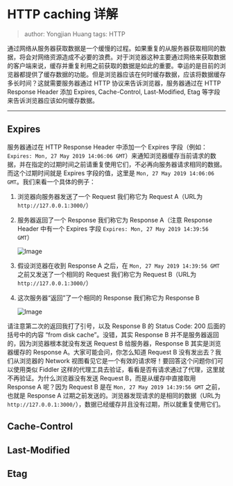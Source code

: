 # HTTP caching 详解
> author: Yongjian Huang
> tags: HTTP

通过网络从服务器获取数据是一个缓慢的过程。如果重复的从服务器获取相同的数据，将会对网络资源造成不必要的浪费。对于浏览器这种主要通过网络来获取数据的客户端来说，缓存并重复利用之前获取的数据是如此的重要。幸运的是目前的浏览器都提供了缓存数据的功能。但是浏览器应该在何时缓存数据，应该将数据缓存多长时间？这就需要服务器通过 HTTP 协议来告诉浏览器，服务器通过在 HTTP Response Header 添加 Expires, Cache-Control, Last-Modified, Etag 等字段来告诉浏览器应该如何缓存数据。
**********
## Expires

服务器通过在 HTTP Response Header 中添加一个 Expires 字段（例如：`Expires: Mon, 27 May 2019 14:06:06 GMT`）来通知浏览器缓存当前请求的数据，并在指定的过期时间之前请重复使用它们，不必再向服务器请求相同的数据。而这个过期时间就是 Expires 字段的值，这里是 `Mon, 27 May 2019 14:06:06 GMT`。我们来看一个具体的例子：
1. 浏览器向服务器发送了一个 Request 我们称它为 Request A（URL为 `http://127.0.0.1:3000/`）
2. 服务器返回了一个 Response 我们称它为 Response A（注意 Response Header 中有一个 Expires 字段 `Expires: Mon, 27 May 2019 14:39:56 GMT`）

    ![Image](/codelab-website/resources/http_caching/expires_1st_response.png)

3. 假设浏览器在收到 Response A 之后，在 `Mon, 27 May 2019 14:39:56 GMT` 之前又发送了一个相同的 Request 我们称它为 Request B（URL为 `http://127.0.0.1:3000/`）
4. 这次服务器“返回”了一个相同的 Response 我们称它为 Response B

    ![Image](/codelab-website/resources/http_caching/expires_2nd_response.png)

请注意第二次的返回我打了引号，以及 Response B 的 Status Code: 200 后面的括号中的内容 “from disk cache”。没错，其实 Response B 并不是服务器返回的，因为浏览器根本就没有发送 Request B 给服务器，Response B 其实是浏览器缓存的 Response A。大家可能会问，你怎么知道 Request B 没有发出去？我们从浏览器的 Network 视图看见它是一个有效的请求呀！要回答这个问题你们可以使用类似 Fiddler 这样的代理工具去验证，看看是否有请求通过了代理，这里就不再验证。为什么浏览器没有发送 Request B，而是从缓存中直接取用 Response A 呢？因为 Request B 是在 `Mon, 27 May 2019 14:39:56 GMT` 之前，也就是 Response A 过期之前发送的。浏览器发现请求的是相同的数据（URL为 `http://127.0.0.1:3000/`），数据已经缓存并且没有过期，所以就重复使用它们。

## Cache-Control

## Last-Modified

## Etag
